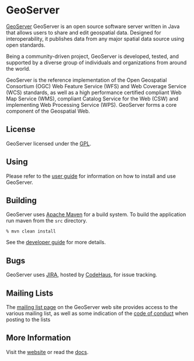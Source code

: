 # GeoServer

[GeoServer](http://geoserver.org) GeoServer is an open source software server written in Java that 
allows users to share and edit geospatial data. Designed for interoperability, it publishes data from 
any major spatial data source using open standards.

Being a community-driven project, GeoServer is developed, tested, and supported by a diverse group of 
individuals and organizations from around the world.

GeoServer is the reference implementation of the Open Geospatial Consortium (OGC) 
Web Feature Service (WFS) and Web Coverage Service (WCS) standards, as well as a high performance 
certified compliant Web Map Service (WMS), compliant Catalog Service for the Web (CSW)
and implementing Web Processing Service (WPS). 
GeoServer forms a core component of the Geospatial Web.

## License

GeoServer licensed under the [GPL](http://www.gnu.org/licenses/old-licenses/gpl-2.0.html).

## Using

Please refer to the [user guide](http://docs.geoserver.org/stable/en/user/) for information
on how to install and use GeoServer.

## Building

GeoServer uses [Apache Maven](http://maven.apache.org/) for a build system. To 
build the application run maven from the ```src``` directory.

    % mvn clean install

See the [developer guide](http://docs.geoserver.org/stable/en/developer/) 
for more details.

## Bugs

GeoServer uses [JIRA](http://jira.codehaus.org/browse/GEOS), hosted by 
[CodeHaus](http://www.codehaus.org/), for issue tracking.

## Mailing Lists

The [mailing list page](http://geoserver.org/display/GEOS/Mailing+Lists) on the GeoServer web site provides
access to the various mailing list, as well as some indication of the [code of conduct](http://geoserver.org/display/GEOS/GeoServer+user+list+posting+guidelines) when posting to the lists

## More Information

Visit the [website](http://geoserver.org/) or read the [docs](http://docs.geoserver.org/). 

